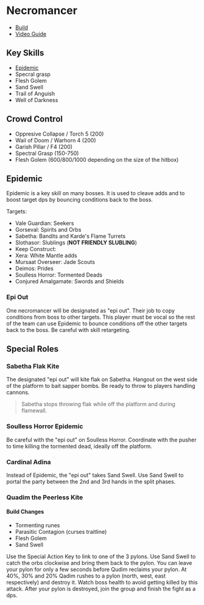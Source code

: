 # Necromancer

- [Build](http://gw2skills.net/editor/?PSxEs8NssBGImGjEL2r6nJA-zRJYmR7fh0SIkbB0RC49BJI2CvGQMtB-e)
- [Video Guide](https://youtu.be/auDt9d45EFQ)

## Key Skills

- [Epidemic](#epidemic)
- Specral grasp
- Flesh Golem
- Sand Swell
- Trail of Anguish
- Well of Darkness

## Crowd Control

- Oppresive Collapse / Torch 5 (200)
- Wail of Doom / Warhorn 4 (200)
- Garish Pillar / F4 (200)
- Spectral Grasp (150-750)
- Flesh Golem (600/800/1000 depending on the size of the hitbox)

## Epidemic

Epidemic is a key skill on many bosses.
It is used to cleave adds and
to boost target dps by bouncing conditions
back to the boss.

Targets:

- Vale Guardian: Seekers
- Gorseval: Spirits and Orbs
- Sabetha: Bandits and Karde's Flame Turrets
- Slothasor: Slublings (**NOT FRIENDLY SLUBLING**)
- Keep Construct: 
- Xera: White Mantle adds
- Mursaat Overseer: Jade Scouts
- Deimos: Prides
- Soulless Horror: Tormented Deads
- Conjured Amalgamate: Swords and Shields

### Epi Out

One necromancer will be designated as "epi out".
Their job to copy conditions from boss to other targets.
This player must be vocal so the rest of the team can
use Epidemic to bounce conditions off the other targets back to the boss.
Be careful with skill retargeting.

## Special Roles

### Sabetha Flak Kite

The designated "epi out" will kite flak on Sabetha.
Hangout on the west side of the platform to bait sapper bombs.
Be ready to throw to players handling cannons.

> Sabetha stops throwing flak
  while off the platform
  and during flamewall.

### Soulless Horror Epidemic

Be careful with the "epi out" on Soulless Horror.
Coordinate with the pusher to time killing the tormented dead,
ideally off the platform.

### Cardinal Adina

Instead of Epidemic, the "epi out" takes Sand Swell.
Use Sand Swell to portal the party
between the 2nd and 3rd hands in the split phases.

### Quadim the Peerless Kite

#### Build Changes

- Tormenting runes
- Parasitic Contagion (curses traitline)
- Flesh Golem
- Sand Swell

Use the Special Action Key to link to one of the 3 pylons.
Use Sand Swell to catch the orbs clockwise and bring them back to the pylon.
You can leave your pylon for only a few seconds before Qudim reclaims your pylon.
At 40%, 30% and 20% Qadim rushes to a pylon (north, west, east respectively) and destroy it.
Watch boss health to avoid getting killed by this attack.
After your pylon is destroyed, join the group and finish the fight as a dps.
